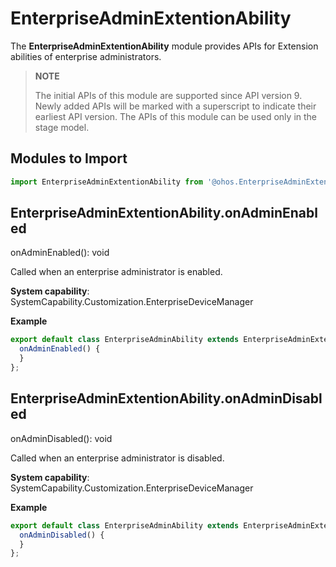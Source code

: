 # EnterpriseAdminExtentionAbility

The **EnterpriseAdminExtentionAbility** module provides APIs for Extension abilities of enterprise administrators.

> **NOTE**
> 
> The initial APIs of this module are supported since API version 9. Newly added APIs will be marked with a superscript to indicate their earliest API version.
> The APIs of this module can be used only in the stage model.
## Modules to Import

```ts
import EnterpriseAdminExtentionAbility from '@ohos.EnterpriseAdminExtentionAbility'
```

## EnterpriseAdminExtentionAbility.onAdminEnabled

onAdminEnabled(): void

Called when an enterprise administrator is enabled.

**System capability**: SystemCapability.Customization.EnterpriseDeviceManager

**Example**

  ```ts
export default class EnterpriseAdminAbility extends EnterpriseAdminExtensionAbility {
    onAdminEnabled() {
    }
};
  ```

## EnterpriseAdminExtentionAbility.onAdminDisabled

onAdminDisabled(): void

Called when an enterprise administrator is disabled.

**System capability**: SystemCapability.Customization.EnterpriseDeviceManager

**Example**
    

  ```ts
export default class EnterpriseAdminAbility extends EnterpriseAdminExtensionAbility {
    onAdminDisabled() {
    }
};
  ```
